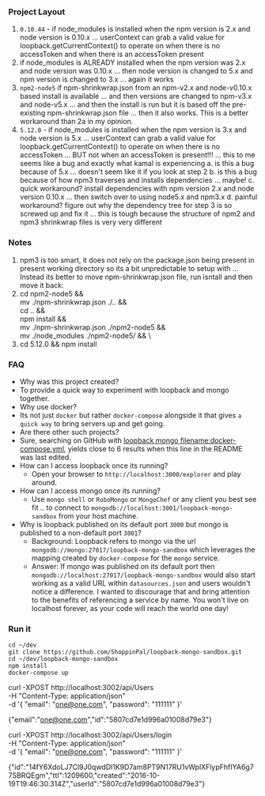 ### Project Layout
1. `0.10.44` - if node_modules is installed when the npm version is 2.x and node version is 0.10.x ... userContext can grab a valid value for loopback.getCurrentContext() to operate on when there is no accessToken and when there is an accessToken present
1. if node_modules is ALREADY installed when the npm version was 2.x and node version was 0.10.x ... then node version is changed to 5.x and npm version is changed to 3.x ... again it works
1. `npm2-node5` if npm-shrinkwrap.json from an npm-v2.x and node-v0.10.x based install is available ... and then versions are changed to npm-v3.x and node-v5.x ... and then the install is run but it is based off the pre-existing npm-shrinkwrap.json file ... then it also works. This is a better workaround than 2a in my opinion.
1. `5.12.0` - if node_modules is installed when the npm version is 3.x and node version is 5.x ... userContext can grab a valid value for loopback.getCurrentContext() to operate on when there is no accessToken ... BUT not when an accessToken is present!!! ... this to me seems like a bug and exactly what kamal is experiencing a. is this a bug because of 5.x ... doesn't seem like it if you look at step 2 b. is this a bug because of how npm3 traverses and installs dependencies ... maybe! c. quick workaround? install dependencies with npm version 2.x and node version 0.10.x ... then switch over to using node5.x and npm3.x d. painful workaround? figure out why the dependency tree for step 3 is so screwed up and fix it ... this is tough because the structure of npm2 and npm3 shrinkwrap files is very very different

### Notes
1. npm3 is too smart, it does not rely on the package.json being present in present working directory so its a bit unpredictable to setup with ... Instead its better to move npm-shrinkwrap.json file, run isntall and then move it back:
  1. cd npm2-node5 && \
     mv ./npm-shrinkwrap.json ./.. && \
     cd .. && \
     npm install && \
     mv ./npm-shrinkwrap.json ./npm2-node5 && \
     mv ./node_modules ./npm2-node5/   && \
  2. cd 5.12.0 && npm install


### FAQ
* Why was this project created?
 * To provide a quick way to experiment with loopback and mongo together.
* Why use docker?
 * Its not just `docker` but rather `docker-compose` alongside it that gives `a quick way` to bring servers up and get going.
* Are there other such projects?
 * Sure, searching on GitHub with [loopback mongo filename:docker-compose.yml](https://github.com/search?utf8=%E2%9C%93&q=mongo+filename%3Adocker-compose.yml+loopback&type=Code&ref=searchresults), yields close to 6 results when this line in the README was last edited.
* How can I access loopback once its running?
  * Open your browser to `http://localhost:3000/explorer` and play around.
* How can I access mongo once its running?
  * Use `mongo shell` or `RoboMongo` or `MongoChef` or any client you best see fit .. to connect to `mongodb://localhost:3001/loopback-mongo-sandbox` from your host machine.
* Why is loopback published on its default port `3000` but mongo is published to a non-default port `3001`?
  * Background: Loopback refers to mongo via the url `mongodb://mongo:27017/loopback-mongo-sandbox` which leverages the mapping created by `docker-compose` for the `mongo` service.
  * Answer: If mongo was published on its default port then `mongodb://localhost:27017/loopback-mongo-sandbox` would also start working as a valid URL within `datasources.json` and users wouldn't notice a difference. I wanted to discourage that and bring attention to the benefits of referencing a service by name. You won't live on localhost forever, as your code will reach the world one day!

### Run it

```
cd ~/dev
git clone https://github.com/ShoppinPal/loopback-mongo-sandbox.git
cd ~/dev/loopback-mongo-sandbox
npm install
docker-compose up
```

curl -XPOST http://localhost:3002/api/Users \
  -H "Content-Type: application/json" \
  -d '{
    "email": "one@one.com",
    "password": "111111"
  }'

{"email":"one@one.com","id":"5807cd7e1d996a01008d79e3"}

curl -XPOST http://localhost:3002/api/Users/login \
  -H "Content-Type: application/json" \
  -d '{
    "email": "one@one.com",
    "password": "111111"
  }'

{"id":"14fY6XdoLJ7Cl9J0qwdDl1K9D7am8PT9N17RU1vWplXFlypFhfIYA6g77SBRQEgm","ttl":1209600,"created":"2016-10-19T19:46:30.314Z","userId":"5807cd7e1d996a01008d79e3"}

